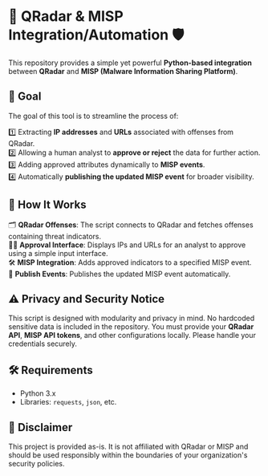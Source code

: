 # 📡 QRadar & MISP Integration/Automation 🛡️

This repository provides a simple yet powerful **Python-based integration** between **QRadar** and **MISP (Malware Information Sharing Platform)**.

## 🎯 Goal
The goal of this tool is to streamline the process of:

1️⃣ Extracting **IP addresses** and **URLs** associated with offenses from QRadar.  
2️⃣ Allowing a human analyst to **approve or reject** the data for further action.  
3️⃣ Adding approved attributes dynamically to **MISP events**.  
4️⃣ Automatically **publishing the updated MISP event** for broader visibility.

## 🔧 How It Works
🗂️ **QRadar Offenses**: The script connects to QRadar and fetches offenses containing threat indicators.  
👩‍💻 **Approval Interface**: Displays IPs and URLs for an analyst to approve using a simple input interface.  
🛠️ **MISP Integration**: Adds approved indicators to a specified MISP event.  
🚀 **Publish Events**: Publishes the updated MISP event automatically.

## ⚠️ Privacy and Security Notice
This script is designed with modularity and privacy in mind. No hardcoded sensitive data is included in the repository. You must provide your **QRadar API**, **MISP API tokens**, and other configurations locally. Please handle your credentials securely.

## 🛠️ Requirements
- Python 3.x  
- Libraries: `requests`, `json`, etc.

## 📝 Disclaimer
This project is provided as-is. It is not affiliated with QRadar or MISP and should be used responsibly within the boundaries of your organization's security policies.
